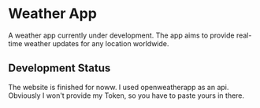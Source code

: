 # Weather App

A weather app currently under development. The app aims to provide real-time weather updates for any location worldwide.

## Development Status

The website is finished for noww. I used openweatherapp as an api. Obviously I won't provide my Token, so you have to paste yours in there.
